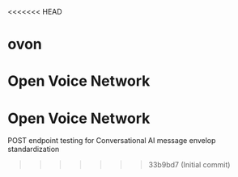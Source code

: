 <<<<<<< HEAD
# ovon
Open Voice Network
=======
# Open Voice Network

POST endpoint testing for Conversational AI message envelop standardization
>>>>>>> 33b9bd7 (Initial commit)
